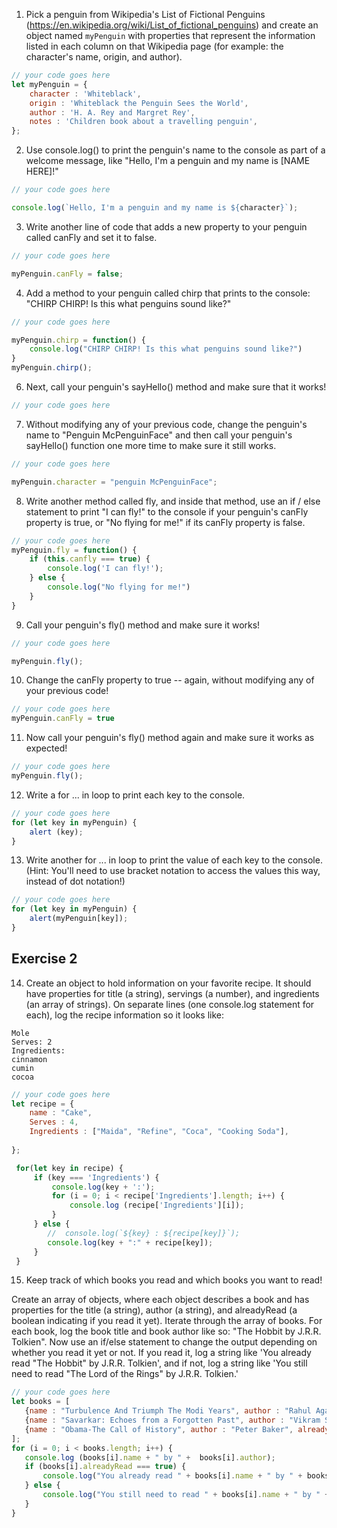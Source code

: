 1. Pick a penguin from Wikipedia's List of Fictional Penguins (https://en.wikipedia.org/wiki/List_of_fictional_penguins) and create an object named `myPenguin` with properties that represent the information listed in each column on that Wikipedia page (for example: the character's name, origin, and author).

```js
// your code goes here
let myPenguin = {
    character : 'Whiteblack', 
    origin : 'Whiteblack the Penguin Sees the World',
    author : 'H. A. Rey and Margret Rey',
    notes : 'Children book about a travelling penguin',
};
```

2. Use console.log() to print the penguin's name to the console as part of a welcome message, like "Hello, I'm a penguin and my name is [NAME HERE]!"

```js
// your code goes here

console.log(`Hello, I'm a penguin and my name is ${character}`);
```

3. Write another line of code that adds a new property to your penguin called canFly and set it to false.

```js
// your code goes here

myPenguin.canFly = false;
```

4. Add a method to your penguin called chirp that prints to the console: "CHIRP CHIRP! Is this what penguins sound like?"

```js
// your code goes here

myPenguin.chirp = function() {
    console.log("CHIRP CHIRP! Is this what penguins sound like?")
}
myPenguin.chirp();
```

6. Next, call your penguin's sayHello() method and make sure that it works!

```js
// your code goes here

```

7. Without modifying any of your previous code, change the penguin's name to "Penguin McPenguinFace" and then call your penguin's sayHello() function one more time to make sure it still works.

```js
// your code goes here

myPenguin.character = "penguin McPenguinFace";

```

8. Write another method called fly, and inside that method, use an if / else statement to print "I can fly!" to the console if your penguin's canFly property is true, or "No flying for me!" if its canFly property is false.

```js
// your code goes here
myPenguin.fly = function() {
    if (this.canfly === true) {
        console.log('I can fly!');
    } else {
        console.log("No flying for me!")
    }
}
```

9. Call your penguin's fly() method and make sure it works!

```js
// your code goes here

myPenguin.fly();
```

10. Change the canFly property to true -- again, without modifying any of your previous code!

```js
// your code goes here
myPenguin.canFly = true
```

11. Now call your penguin's fly() method again and make sure it works as expected!

```js
// your code goes here
myPenguin.fly();
```

12. Write a for ... in loop to print each key to the console.

```js
// your code goes here
for (let key in myPenguin) {
    alert (key);
}
```

13. Write another for ... in loop to print the value of each key to the console. (Hint: You'll need to use bracket notation to access the values this way, instead of dot notation!)

```js
// your code goes here
for (let key in myPenguin) {
    alert(myPenguin[key]);
}
```

## Exercise 2
 14. Create an object to hold information on your favorite recipe. It should have properties for title (a string), servings (a number), and ingredients (an array of strings).
 On separate lines (one console.log statement for each), log the recipe information so it looks like:
 ```
 Mole
 Serves: 2
 Ingredients:
 cinnamon
 cumin
 cocoa
```

```js
// your code goes here
let recipe = {
    name : "Cake",
    Serves : 4,
    Ingredients : ["Maida", "Refine", "Coca", "Cooking Soda"],
   
};

 for(let key in recipe) {
     if (key === 'Ingredients') {
         console.log(key + ':');
         for (i = 0; i < recipe['Ingredients'].length; i++) {
             console.log (recipe['Ingredients'][i]);
         }
     } else {
        //  console.log(`${key} : ${recipe[key]}`);
        console.log(key + ":" + recipe[key]);
     }
 }

```

 15. Keep track of which books you read and which books you want to read!

 Create an array of objects, where each object describes a book and has properties for the title (a string), author (a string), and alreadyRead (a boolean indicating if you read it yet).
 Iterate through the array of books. For each book, log the book title and book author like so: "The Hobbit by J.R.R. Tolkien".
 Now use an if/else statement to change the output depending on whether you read it yet or not. If you read it, log a string like 'You already read "The Hobbit" by J.R.R. Tolkien', and if not, log a string like 'You still need to read "The Lord of the Rings" by J.R.R. Tolkien.'

 ```js
// your code goes here
let books = [
    {name : "Turbulence And Triumph The Modi Years", author : "Rahul Agarwal", alreadyRead: true},
    {name : "Savarkar: Echoes from a Forgotten Past", author : "Vikram Sampath", alreadyRead: false},
    {name : "Obama-The Call of History", author : "Peter Baker", alreadyRead : true},
];
for (i = 0; i < books.length; i++) {
    console.log (books[i].name + " by " +  books[i].author);
    if (books[i].alreadyRead === true) {
        console.log("You already read " + books[i].name + " by " + books[i].author);
    } else {
        console.log("You still need to read " + books[i].name + " by " + books[i].author);
    }
}



```

